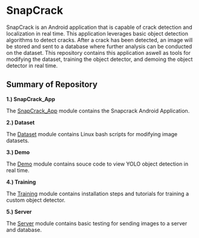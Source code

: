 # SnapCrack 
SnapCrack is an Android application that is capable of crack detection and localization in real time.  This application leverages basic object detection algorithms to detect cracks.  After a crack has been detected, an image will be stored and sent to a database where further analysis can be conducted on the dataset.  This repository contains this application aswell as tools for modifying the dataset, training the object detector, and demoing the object detector in real time. 

## Summary of Repository

**1.) SnapCrack_App**

The [SnapCrack_App](https://git.ece.iastate.edu/sd/sdmay20-18/tree/master/SnapCrack_App) module contains the Snapcrack Android Application.

**2.) Dataset**

The [Dataset](https://git.ece.iastate.edu/sd/sdmay20-18/tree/master/Dataset) module contains Linux bash scripts for modifying image datasets.

**3.) Demo**

The [Demo](https://git.ece.iastate.edu/sd/sdmay20-18/tree/master/Demo) module contains souce code to view YOLO object detection in real time.

**4.) Training**

The [Training](https://git.ece.iastate.edu/sd/sdmay20-18/tree/master/Training) module contains installation steps and tutorials for training a custom object detector.  

**5.) Server**

The [Server]() module contains basic testing for sending images to a server and database.


